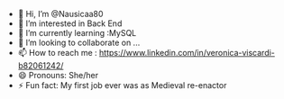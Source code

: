 - 👋 Hi, I’m @Nausicaa80
- 👀 I’m interested in Back End
- 🌱 I’m currently learning :MySQL
- 💞️ I’m looking to collaborate on ...
- 📫 How to reach me : https://www.linkedin.com/in/veronica-viscardi-b82061242/
- 😄 Pronouns: She/her
- ⚡ Fun fact: My first job ever was as Medieval re-enactor 

<!---
Nausicaa80/Nausicaa80 is a ✨ special ✨ repository because its `README.md` (this file) appears on your GitHub profile.
You can click the Preview link to take a look at your changes.
--->
